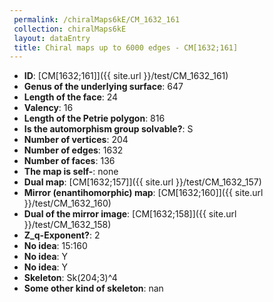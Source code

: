 ```yaml
--- 
 permalink: /chiralMaps6kE/CM_1632_161 
 collection: chiralMaps6kE
 layout: dataEntry
 title: Chiral maps up to 6000 edges - CM[1632;161]
---
```


- **ID**: [CM[1632;161]]({{ site.url }}/test/CM_1632_161)
- **Genus of the underlying surface**: 647
- **Length of the face**: 24
- **Valency**: 16
- **Length of the Petrie polygon**: 816
- **Is the automorphism group solvable?**: S
- **Number of vertices**: 204
- **Number of edges**: 1632
- **Number of faces**: 136
- **The map is self-**: none
- **Dual map**: [CM[1632;157]]({{ site.url }}/test/CM_1632_157)
- **Mirror (enantihomorphic) map**: [CM[1632;160]]({{ site.url }}/test/CM_1632_160)
- **Dual of the mirror image**: [CM[1632;158]]({{ site.url }}/test/CM_1632_158)
- **Z_q-Exponent?**: 2
- **No idea**:  15:160
- **No idea**: Y
- **No idea**: Y
- **Skeleton**: Sk(204;3)^4
- **Some other kind of skeleton**: nan
